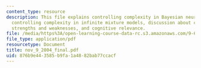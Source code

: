 ```yaml
---
content_type: resource
description: This file explains controlling complexity in Bayesian neural networks,
  controlling complexity in infinite mixture models, discussion about computational
  strengths and weaknesses, and cognitive relevance.
file: /media/https%3A/open-learning-course-data-rc.s3.amazonaws.com/9-66j-computational-cognitive-science-fall-2004/876b9e443585b9fa1a4882bab77ccacf_nov_9_2004_final.pdf
file_type: application/pdf
resourcetype: Document
title: nov_9_2004_final.pdf
uid: 876b9e44-3585-b9fa-1a48-82bab77ccacf
---
```

